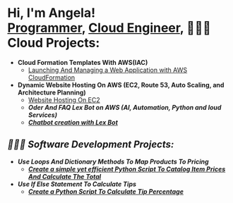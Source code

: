 <h1>Hi, I'm Angela! <br/><a href="https://github.com/angelammmm">Programmer</a>, <a href="https://www.linkedin.com/in/angela-mapes-ba74501a6">Cloud Engineer</a>, <a



<h2>👩🏻‍💻 Cloud Projects:</h2>

- <b>Cloud Formation Templates With AWS(IAC)</b>
  - [Launching And Managing a Web Application with AWS CloudFormation](https://github.com/angelammmm/Launching-And-Managing-a-Web-Application-with-AWS-CloudFormation.git)
- <b>Dynamic Website Hosting On AWS (EC2, Route 53, Auto Scaling, and Architecture Planning)</b>
  - [Website Hosting On EC2](https://github.com/angelammmm/Dynamic-Website-Hosting-On-AWS) <b><i>
  - <b>Oder And FAQ Lex Bot on AWS (AI, Automation, Python and loud Services)</b>
  - [Chatbot creation with Lex Bot](https://github.com/angelammmm/FAQ-Chat-Bot-With-AWS-Lex-Bot) <b><i>

<h2>👩🏻‍💻 Software Development Projects:</h2>

- <b>Use Loops And Dictionary Methods To Map Products To Pricing</b>
  - [Create a simple yet efficient Python Script To Catalog Item Prices And Calculate The Total](https://github.com/angelammmm/IT-Equitment-Order-Catalog-/blob/main/README.md)
- <b>Use If Else Statement To Calculate Tips</b>
  - [Create a Python Script To Calculate Tip Percentage](https://github.com/angelammmm/Tip-Calculator)
  




<!--

- 🔭 I’m currently working on ...
- 🌱 I’m currently learning ...
- 📫 How to reach me: ...

-->
